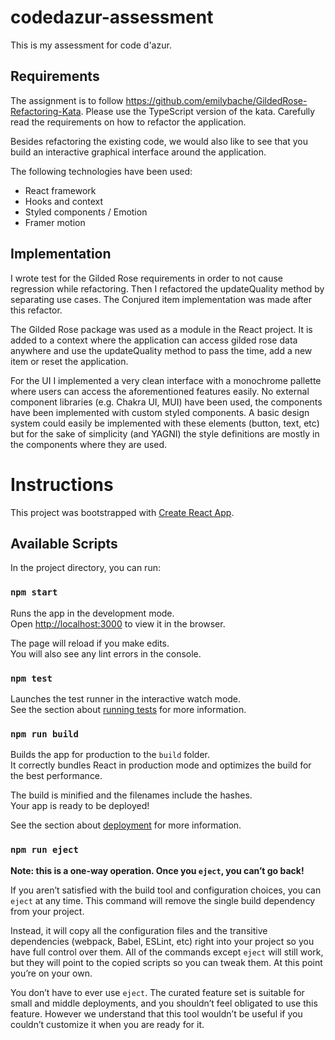 # codedazur-assessment

This is my assessment for code d'azur.

## Requirements

The assignment is to follow https://github.com/emilybache/GildedRose-Refactoring-Kata. Please use the TypeScript version of the kata. Carefully read the requirements on how to refactor the application.

Besides refactoring the existing code, we would also like to see that you build an interactive graphical interface around the application.

The following technologies have been used:

- React framework
- Hooks and context
- Styled components / Emotion
- Framer motion

## Implementation

I wrote test for the Gilded Rose requirements in order to not cause regression while refactoring. Then I refactored the updateQuality method by separating use cases. The Conjured item implementation was made after this refactor.

The Gilded Rose package was used as a module in the React project. It is added to a context where the application can access gilded rose data anywhere and use the updateQuality method to pass the time, add a new item or reset the application.

For the UI I implemented a very clean interface with a monochrome pallette where users can access the aforementioned features easily. No external component libraries (e.g. Chakra UI, MUI) have been used, the components have been implemented with custom styled components. A basic design system could easily be implemented with these elements (button, text, etc) but for the sake of simplicity (and YAGNI) the style definitions are mostly in the components where they are used.

# Instructions

This project was bootstrapped with [Create React App](https://github.com/facebook/create-react-app).

## Available Scripts

In the project directory, you can run:

### `npm start`

Runs the app in the development mode.\
Open [http://localhost:3000](http://localhost:3000) to view it in the browser.

The page will reload if you make edits.\
You will also see any lint errors in the console.

### `npm test`

Launches the test runner in the interactive watch mode.\
See the section about [running tests](https://facebook.github.io/create-react-app/docs/running-tests) for more information.

### `npm run build`

Builds the app for production to the `build` folder.\
It correctly bundles React in production mode and optimizes the build for the best performance.

The build is minified and the filenames include the hashes.\
Your app is ready to be deployed!

See the section about [deployment](https://facebook.github.io/create-react-app/docs/deployment) for more information.

### `npm run eject`

**Note: this is a one-way operation. Once you `eject`, you can’t go back!**

If you aren’t satisfied with the build tool and configuration choices, you can `eject` at any time. This command will remove the single build dependency from your project.

Instead, it will copy all the configuration files and the transitive dependencies (webpack, Babel, ESLint, etc) right into your project so you have full control over them. All of the commands except `eject` will still work, but they will point to the copied scripts so you can tweak them. At this point you’re on your own.

You don’t have to ever use `eject`. The curated feature set is suitable for small and middle deployments, and you shouldn’t feel obligated to use this feature. However we understand that this tool wouldn’t be useful if you couldn’t customize it when you are ready for it.
